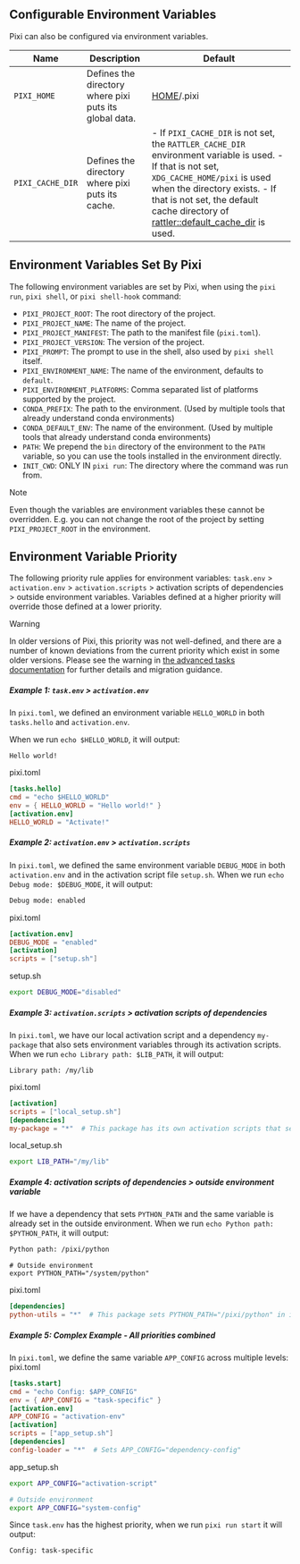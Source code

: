 ## Configurable Environment Variables

Pixi can also be configured via environment variables.

| Name             | Description                                            | Default                                                                                                                                                                                                                                                                                                                             |
| ---------------- | ------------------------------------------------------ | ----------------------------------------------------------------------------------------------------------------------------------------------------------------------------------------------------------------------------------------------------------------------------------------------------------------------------------- |
| `PIXI_HOME`      | Defines the directory where pixi puts its global data. | [HOME](https://docs.rs/dirs/latest/dirs/fn.home_dir.html)/.pixi                                                                                                                                                                                                                                                                     |
| `PIXI_CACHE_DIR` | Defines the directory where pixi puts its cache.       | - If `PIXI_CACHE_DIR` is not set, the `RATTLER_CACHE_DIR` environment variable is used. - If that is not set, `XDG_CACHE_HOME/pixi` is used when the directory exists. - If that is not set, the default cache directory of [rattler::default_cache_dir](https://docs.rs/rattler/latest/rattler/fn.default_cache_dir.html) is used. |

## Environment Variables Set By Pixi

The following environment variables are set by Pixi, when using the `pixi run`, `pixi shell`, or `pixi shell-hook` command:

- `PIXI_PROJECT_ROOT`: The root directory of the project.
- `PIXI_PROJECT_NAME`: The name of the project.
- `PIXI_PROJECT_MANIFEST`: The path to the manifest file (`pixi.toml`).
- `PIXI_PROJECT_VERSION`: The version of the project.
- `PIXI_PROMPT`: The prompt to use in the shell, also used by `pixi shell` itself.
- `PIXI_ENVIRONMENT_NAME`: The name of the environment, defaults to `default`.
- `PIXI_ENVIRONMENT_PLATFORMS`: Comma separated list of platforms supported by the project.
- `CONDA_PREFIX`: The path to the environment. (Used by multiple tools that already understand conda environments)
- `CONDA_DEFAULT_ENV`: The name of the environment. (Used by multiple tools that already understand conda environments)
- `PATH`: We prepend the `bin` directory of the environment to the `PATH` variable, so you can use the tools installed in the environment directly.
- `INIT_CWD`: ONLY IN `pixi run`: The directory where the command was run from.

Note

Even though the variables are environment variables these cannot be overridden. E.g. you can not change the root of the project by setting `PIXI_PROJECT_ROOT` in the environment.

## Environment Variable Priority

The following priority rule applies for environment variables: `task.env` > `activation.env` > `activation.scripts` > activation scripts of dependencies > outside environment variables. Variables defined at a higher priority will override those defined at a lower priority.

Warning

In older versions of Pixi, this priority was not well-defined, and there are a number of known deviations from the current priority which exist in some older versions. Please see the warning in [the advanced tasks documentation](../../workspace/advanced_tasks/#environment-variables) for further details and migration guidance.

##### Example 1: `task.env` > `activation.env`

In `pixi.toml`, we defined an environment variable `HELLO_WORLD` in both `tasks.hello` and `activation.env`.

When we run `echo $HELLO_WORLD`, it will output:

```text
Hello world!

```

pixi.toml

```toml
[tasks.hello]
cmd = "echo $HELLO_WORLD"
env = { HELLO_WORLD = "Hello world!" }
[activation.env]
HELLO_WORLD = "Activate!"

```

##### Example 2: `activation.env` > `activation.scripts`

In `pixi.toml`, we defined the same environment variable `DEBUG_MODE` in both `activation.env` and in the activation script file `setup.sh`. When we run `echo Debug mode: $DEBUG_MODE`, it will output:

```bash
Debug mode: enabled

```

pixi.toml

```toml
[activation.env]
DEBUG_MODE = "enabled"
[activation]
scripts = ["setup.sh"]

```

setup.sh

```bash
export DEBUG_MODE="disabled"

```

##### Example 3: `activation.scripts` > activation scripts of dependencies

In `pixi.toml`, we have our local activation script and a dependency `my-package` that also sets environment variables through its activation scripts. When we run `echo Library path: $LIB_PATH`, it will output:

```text
Library path: /my/lib

```

pixi.toml

```toml
[activation]
scripts = ["local_setup.sh"]
[dependencies]
my-package = "*"  # This package has its own activation scripts that set LIB_PATH="/dep/lib"

```

local_setup.sh

```bash
export LIB_PATH="/my/lib"

```

##### Example 4: activation scripts of dependencies > outside environment variable

If we have a dependency that sets `PYTHON_PATH` and the same variable is already set in the outside environment. When we run `echo Python path: $PYTHON_PATH`, it will output:

```bash
Python path: /pixi/python

```

```text
# Outside environment
export PYTHON_PATH="/system/python"

```

pixi.toml

```toml
[dependencies]
python-utils = "*"  # This package sets PYTHON_PATH="/pixi/python" in its activation scripts

```

##### Example 5: Complex Example - All priorities combined

In `pixi.toml`, we define the same variable `APP_CONFIG` across multiple levels: pixi.toml

```toml
[tasks.start]
cmd = "echo Config: $APP_CONFIG"
env = { APP_CONFIG = "task-specific" }
[activation.env]
APP_CONFIG = "activation-env"
[activation]
scripts = ["app_setup.sh"]
[dependencies]
config-loader = "*"  # Sets APP_CONFIG="dependency-config"

```

app_setup.sh

```bash
export APP_CONFIG="activation-script"

```

```bash
# Outside environment
export APP_CONFIG="system-config"

```

Since `task.env` has the highest priority, when we run `pixi run start` it will output:

```text
Config: task-specific

```
